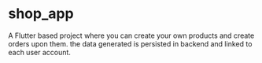 # shop_app

A Flutter based project where you can create your own products and create orders upon them. the data generated is persisted in backend and linked to each user account.
